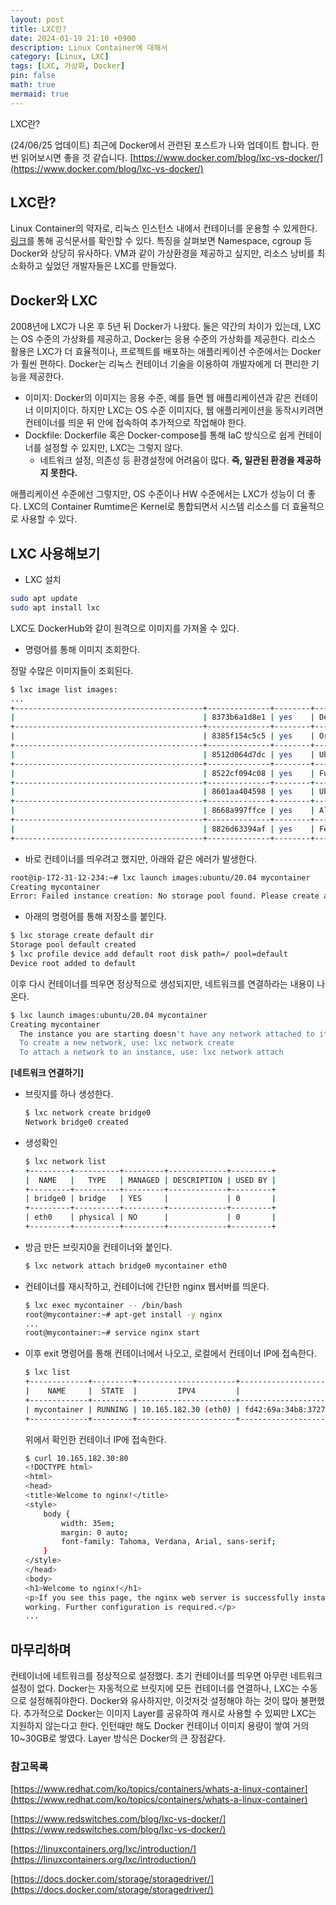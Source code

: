 ```yaml
---
layout: post
title: LXC란?
date: 2024-01-19 21:10 +0900 
description: Linux Container에 대해서
category: [Linux, LXC] 
tags: [LXC, 가상화, Docker] 
pin: false
math: true
mermaid: true
---
```

LXC란?
<!--more-->


(24/06/25 업데이트) 최근에 Docker에서 관련된 포스트가 나와 업데이트 합니다. 한번 읽어보시면 좋을 것 같습니다. [https://www.docker.com/blog/lxc-vs-docker/](https://www.docker.com/blog/lxc-vs-docker/)


## LXC란?


Linux Container의 약자로, 리눅스 인스턴스 내에서 컨테이너를 운용할 수 있게한다. [링크](https://linuxcontainers.org/lxc/introduction/)를 통해 공식문서를 확인할 수 있다. 특징을 살펴보면 Namespace, cgroup 등 Docker와 상당히 유사하다. VM과 같이 가상환경을 제공하고 싶지만, 리소스 낭비를 최소화하고 싶었던 개발자들은 LXC를 만들었다. 


## Docker와 LXC


2008년에 LXC가 나온 후 5년 뒤  Docker가 나왔다. 둘은 약간의 차이가 있는데, LXC는 OS 수준의 가상화를 제공하고, Docker는 응용 수준의 가상화를 제공한다. 리소스 활용은 LXC가 더 효율적이나, 프로젝트를 배포하는 애플리케이션 수준에서는 Docker가 훨씬 편하다. Docker는 리눅스 컨테이너 기술을 이용하여 개발자에게 더 편리한 기능을 제공한다.  

- 이미지: Docker의 이미지는 응용 수준, 예를 들면 웹 애플리케이션과 같은 컨테이너 이미지이다. 하지만 LXC는 OS 수준 이미지다, 웹 애플리케이션을 동작시키려면 컨테이너를 띄운 뒤 안에 접속하여 추가적으로 작업해야 한다.
- Dockfile: Dockerfile 혹은 Docker-compose를 통해 IaC 방식으로 쉽게 컨테이너를 설정할 수 있지만, LXC는 그렇지 않다.
	- 네트워크 설정, 의존성 등 환경설정에 어려움이 많다. **즉, 일관된 환경을 제공하지 못한다.**

애플리케이션 수준에선 그렇지만, OS 수준이나 HW 수준에서는 LXC가 성능이 더 좋다. LXC의 Container Rumtime은 Kernel로 통합되면서 시스템 리소스를 더 효율적으로 사용할 수 있다. 


## LXC 사용해보기

- LXC 설치

```bash
sudo apt update
sudo apt install lxc
```


LXC도 DockerHub와 같이 원격으로 이미지를 가져올 수 있다. 

- 명령어를 통해 이미지 조회한다.

정말 수많은 이미지들이 조회된다.


```bash
$ lxc image list images:
...
+------------------------------------------+--------------+--------+--------------------------------------------+--------------+-----------------+-----------+-------------------------------+
|                                          | 8373b6a1d8e1 | yes    | Devuan beowulf arm64 (20240116_11:50)      | aarch64      | CONTAINER       | 85.83MB   | Jan 16, 2024 at 12:00am (UTC) |
+------------------------------------------+--------------+--------+--------------------------------------------+--------------+-----------------+-----------+-------------------------------+
|                                          | 8385f154c5c5 | yes    | Oracle 9 amd64 (20240118_07:46)            | x86_64       | CONTAINER       | 87.60MB   | Jan 18, 2024 at 12:00am (UTC) |
+------------------------------------------+--------------+--------+--------------------------------------------+--------------+-----------------+-----------+-------------------------------+
|                                          | 8512d064d7dc | yes    | Ubuntu focal amd64 (20240117_07:42)        | x86_64       | VIRTUAL-MACHINE | 261.71MB  | Jan 17, 2024 at 12:00am (UTC) |
+------------------------------------------+--------------+--------+--------------------------------------------+--------------+-----------------+-----------+-------------------------------+
|                                          | 8522cf094c08 | yes    | Funtoo 1.4 amd64 (20240116_16:45)          | x86_64       | CONTAINER       | 610.49MB  | Jan 16, 2024 at 12:00am (UTC) |
+------------------------------------------+--------------+--------+--------------------------------------------+--------------+-----------------+-----------+-------------------------------+
|                                          | 8601aa404598 | yes    | Ubuntu jammy arm64 (20240117_07:42)        | aarch64      | VIRTUAL-MACHINE | 290.43MB  | Jan 17, 2024 at 12:00am (UTC) |
+------------------------------------------+--------------+--------+--------------------------------------------+--------------+-----------------+-----------+-------------------------------+
|                                          | 8668a997ffce | yes    | Almalinux 8 arm64 (20240118_23:08)         | aarch64      | CONTAINER       | 122.22MB  | Jan 18, 2024 at 12:00am (UTC) |
+------------------------------------------+--------------+--------+--------------------------------------------+--------------+-----------------+-----------+-------------------------------+
|                                          | 8826d63394af | yes    | Fedora 39 amd64 (20240116_20:33)           | x86_64       | CONTAINER       | 113.67MB  | Jan 16, 2024 at 12:00am (UTC) |
+------------------------------------------+--------------+--------+--------------------------------------------+--------------+-----------------+-----------+-------------------------------+
```

- 바로 컨테이너를 띄우려고 했지만, 아래와 같은 에러가 발생한다.

```bash
root@ip-172-31-12-234:~# lxc launch images:ubuntu/20.04 mycontainer
Creating mycontainer
Error: Failed instance creation: No storage pool found. Please create a new storage pool
```

- 아래의 명령어를 통해 저장소를 붙인다.

```bash
$ lxc storage create default dir
Storage pool default created
$ lxc profile device add default root disk path=/ pool=default
Device root added to default
```


이후 다시 컨테이너를 띄우면 정상적으로 생성되지만, 네트워크를 연결하라는 내용이 나온다.


```bash
$ lxc launch images:ubuntu/20.04 mycontainer
Creating mycontainer
  The instance you are starting doesn't have any network attached to it.
  To create a new network, use: lxc network create
  To attach a network to an instance, use: lxc network attach
```


**[네트워크 연결하기]**

- 브릿지를 하나 생성한다.

	```bash
	$ lxc network create bridge0
	Network bridge0 created
	```

- 생성확인

	```bash
	$ lxc network list
	+---------+----------+---------+-------------+---------+
	|  NAME   |   TYPE   | MANAGED | DESCRIPTION | USED BY |
	+---------+----------+---------+-------------+---------+
	| bridge0 | bridge   | YES     |             | 0       |
	+---------+----------+---------+-------------+---------+
	| eth0    | physical | NO      |             | 0       |
	+---------+----------+---------+-------------+---------+
	```

- 방금 만든 브릿지0을 컨테이너와 붙인다.

	```bash
	$ lxc network attach bridge0 mycontainer eth0
	```

- 컨테이너를 재시작하고, 컨테이너에 간단한 nginx 웹서버를 띄운다.

	```bash
	$ lxc exec mycontainer -- /bin/bash
	root@mycontainer:~# apt-get install -y nginx
	...
	root@mycontainer:~# service nginx start
	```

- 이후 exit 명령어를 통해 컨테이너에서 나오고, 로컬에서 컨테이너 IP에 접속한다.

	```bash
	$ lxc list
	+-------------+---------+----------------------+----------------------------------------------+-----------+-----------+
	|    NAME     |  STATE  |         IPV4         |                     IPV6                     |   TYPE    | SNAPSHOTS |
	+-------------+---------+----------------------+----------------------------------------------+-----------+-----------+
	| mycontainer | RUNNING | 10.165.182.30 (eth0) | fd42:69a:34b8:3727:216:3eff:fef3:34f2 (eth0) | CONTAINER | 0         |
	+-------------+---------+----------------------+----------------------------------------------+-----------+-----------+
	```


	위에서 확인한 컨테이너 IP에 접속한다.


	```bash
	$ curl 10.165.182.30:80
	<!DOCTYPE html>
	<html>
	<head>
	<title>Welcome to nginx!</title>
	<style>
	    body {
	        width: 35em;
	        margin: 0 auto;
	        font-family: Tahoma, Verdana, Arial, sans-serif;
	    }
	</style>
	</head>
	<body>
	<h1>Welcome to nginx!</h1>
	<p>If you see this page, the nginx web server is successfully installed and
	working. Further configuration is required.</p>
	...
	```


## 마무리하며


컨테이너에 네트워크를 정상적으로 설정했다. 초기 컨테이너를 띄우면 아무런 네트워크 설정이 없다. Docker는 자동적으로 브릿지에 모든 컨테이너를 연결하나, LXC는 수동으로 설정해줘야한다. Docker와 유사하지만, 이것저것 설정해야 하는 것이 많아 불편했다. 추가적으로 Docker는 이미지 Layer를 공유하여 캐시로 사용할 수 있찌만 LXC는 지원하지 않는다고 한다. 인턴때만 해도 Docker 컨테이너 이미지 용량이 쌓여 거의 10~30GB로 쌓였다. Layer 방식은 Docker의 큰 장점같다.


### 참고목록


[https://www.redhat.com/ko/topics/containers/whats-a-linux-container](https://www.redhat.com/ko/topics/containers/whats-a-linux-container)


[https://www.redswitches.com/blog/lxc-vs-docker/](https://www.redswitches.com/blog/lxc-vs-docker/)


[https://linuxcontainers.org/lxc/introduction/](https://linuxcontainers.org/lxc/introduction/)


[https://docs.docker.com/storage/storagedriver/](https://docs.docker.com/storage/storagedriver/)

